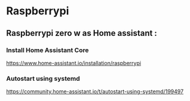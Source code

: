 # Raspberrypi


## Raspberrypi zero w as Home assistant :

###  Install Home Assistant Core

https://www.home-assistant.io/installation/raspberrypi

### Autostart using systemd

https://community.home-assistant.io/t/autostart-using-systemd/199497




